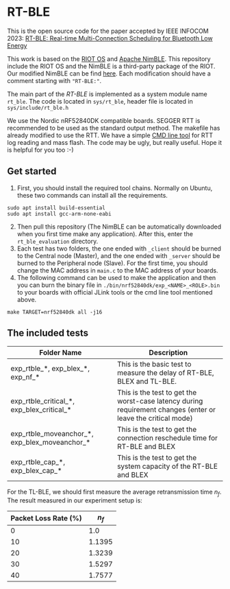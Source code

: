 # RT-BLE
This is the open source code for the paper accepted by IEEE INFOCOM 2023: [RT-BLE: Real-time Multi-Connection Scheduling for Bluetooth Low Energy](http://)

This work is based on the [RIOT OS](https://github.com/RIOT-OS/RIOT) and [Apache NimBLE](https://github.com/apache/mynewt-nimble). This repository include the RIOT OS and the NimBLE is a third-party package of the RIOT. Our modified NimBLE can be find [here](https://github.com/sada45/RT-BLE-NimBLE). Each modification should have a comment starting with `"RT-BLE:"`. 

The main part of the _RT-BLE_ is implemented as a system module name `rt_ble`. The code is located in `sys/rt_ble`, header file is located in `sys/include/rt_ble.h`

We use the Nordic nRF52840DK compatible boards. SEGGER RTT is recommended to be used as the standard output method. The makefile has already modified to use the RTT. We have a simple [CMD line tool](https://github.com/sada45/rtt_cmd_tool) for RTT log reading and mass flash. The code may be ugly, but really useful. Hope it is helpful for you too :-)

## Get started
1. First, you should install the required tool chains. Normally on Ubuntu, these two commands can install all the requirements.
```shell
sudo apt install build-essential
sudo apt install gcc-arm-none-eabi
```
2. Then pull this repository (The NimBLE can be automatically downloaded when you first time make any application). After this, enter the `rt_ble_evaluation` directory.
3. Each test has two folders, the one ended with `_client` should be burned to the Central node (Master), and the one ended with `_server` should be burned to the Peripheral node (Slave). For the first time, you should change the MAC address in `main.c` to the MAC address of your boards.
4. The following command can be used to make the application and then you can burn the binary file in `./bin/nrf52840dk/exp_<NAME>_<ROLE>.bin` to your boards with official JLink tools or the cmd line tool mentioned above.
```shell
make TARGET=nrf52840dk all -j16
```

## The included tests

|Folder Name|Description|
|-----------|-----------|
|exp\_rtble\_\*, exp\_blex\_\*, exp\_nf\_\*|This is the basic test to measure the delay of RT-BLE, BLEX and TL-BLE.
|exp\_rtble\_critical\_\*, exp\_blex\_critical\_\*|This is the test to get the worst-case latency during requirement changes (enter or leave the critical mode)|
|exp\_rtble_moveanchor\_\*, exp\_blex\_moveanchor\_\*|This is the test to get the connection reschedule time for RT-BLE and BLEX|
|exp\_rtble\_cap\_\*, exp\_blex\_cap\_\*|This is the test to get the system capacity of the RT-BLE and BLEX|

For the TL-BLE, we should first measure the average retransmission time $n_f$. The result measured in our experiment setup is:

<!-- packet_loss = [0, 10, 20, 30, 40]
nf = [1.0, 1.1395, 1.3239, 1.5297, 1.7577] -->
|Packet Loss Rate (%)|$n_f$|
|--------------------|--------------------|
|0|1.0|
|10|1.1395|
|20|1.3239|
|30|1.5297|
|40|1.7577|

